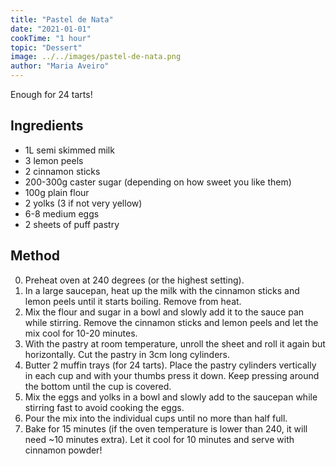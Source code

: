 ```yaml
---
title: "Pastel de Nata"
date: "2021-01-01"
cookTime: "1 hour"
topic: "Dessert"
image: ../../images/pastel-de-nata.png
author: "Maria Aveiro"
---
```


Enough for 24 tarts!

## Ingredients

- 1L semi skimmed milk
- 3 lemon peels
- 2 cinnamon sticks
- 200-300g caster sugar (depending on how sweet you like them)
- 100g plain flour
- 2 yolks (3 if not very yellow)
- 6-8 medium eggs
- 2 sheets of puff pastry


## Method

0. Preheat oven at 240 degrees (or the highest setting).
1. In a large saucepan, heat up the milk with the cinnamon sticks and lemon peels until it starts boiling. Remove from heat.
2. Mix the flour and sugar in a bowl and slowly add it to the sauce pan while stirring. Remove the cinnamon sticks and lemon peels and let the mix cool for 10-20 minutes.
3. With the pastry at room temperature, unroll the sheet and roll it again but horizontally. Cut the pastry in 3cm long cylinders.
4. Butter 2 muffin trays (for 24 tarts). Place the pastry cylinders vertically in each cup and with your thumbs press it down. Keep pressing around the bottom until the cup is covered.
5. Mix the eggs and yolks in a bowl and slowly add to the saucepan while stirring fast to avoid cooking the eggs.
6. Pour the mix into the individual cups until no more than half full.
7. Bake for 15 minutes (if the oven temperature is lower than 240, it will need ~10 minutes extra). Let it cool for 10 minutes and serve with cinnamon powder!
